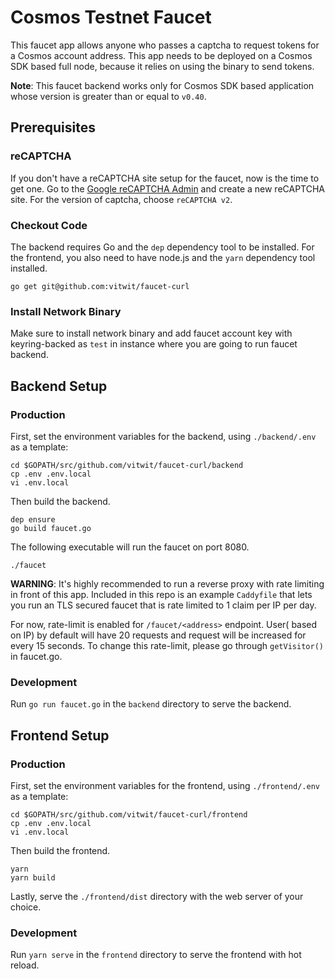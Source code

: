 # Cosmos Testnet Faucet

This faucet app allows anyone who passes a captcha to request tokens for a Cosmos account address. This app needs to be deployed on a Cosmos SDK based full node, because it relies on using the binary to send tokens.

**Note**: This faucet backend works only for Cosmos SDK based application whose version is greater than or equal to `v0.40`.

## Prerequisites

### reCAPTCHA

If you don't have a reCAPTCHA site setup for the faucet, now is the time to get one. Go to the [Google reCAPTCHA Admin](https://www.google.com/recaptcha/admin) and create a new reCAPTCHA site. For the version of captcha, choose `reCAPTCHA v2`.

### Checkout Code

The backend requires Go and the `dep` dependency tool to be installed. For the frontend, you also need to have node.js and the `yarn` dependency tool installed. 

```
go get git@github.com:vitwit/faucet-curl
```

### Install Network Binary

Make sure to install network binary and add faucet account key with keyring-backed as `test` in instance where you are going to run faucet backend.

## Backend Setup

### Production

First, set the environment variables for the backend, using `./backend/.env` as a template:

```
cd $GOPATH/src/github.com/vitwit/faucet-curl/backend
cp .env .env.local
vi .env.local
```

Then build the backend.

```
dep ensure
go build faucet.go
```

The following executable will run the faucet on port 8080. 

```
./faucet
```

**WARNING**: It's highly recommended to run a reverse proxy with rate limiting in front of this app. Included in this repo is an example `Caddyfile` that lets you run an TLS secured faucet that is rate limited to 1 claim per IP per day.

For now, rate-limit is enabled for `/faucet/<address>` endpoint. User( based on IP) by default will have 20 requests and request will be increased for every 15 seconds. To change this rate-limit, please go through `getVisitor()` in faucet.go.

### Development

Run `go run faucet.go` in the `backend` directory to serve the backend.

## Frontend Setup

### Production

First, set the environment variables for the frontend, using `./frontend/.env` as a template:

```
cd $GOPATH/src/github.com/vitwit/faucet-curl/frontend
cp .env .env.local
vi .env.local
```

Then build the frontend.

```
yarn
yarn build
```

Lastly, serve the `./frontend/dist` directory with the web server of your choice.

### Development

Run `yarn serve` in the `frontend` directory to serve the frontend with hot reload.
